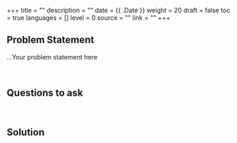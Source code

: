 +++
title = ""
description = ""
date = {{ .Date }}
weight = 20
draft = false
toc = true
languages = []
level = 0
source = ""
link = ""
+++
<h2 class="title is-4"> Problem Statement </h2>

...Your problem statement here

<br/>
<h2 class="title is-4"> Questions to ask </h2>

<br/>
<h2 class="title is-5"> Solution </h2>

